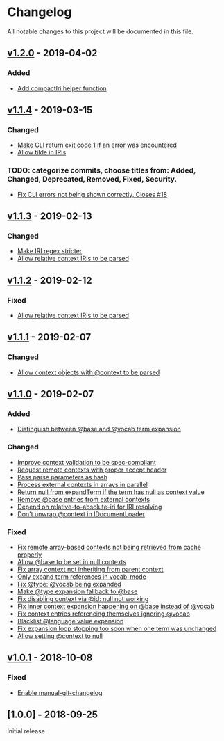 # Changelog
All notable changes to this project will be documented in this file.

<a name="v1.2.0"></a>
## [v1.2.0](https://github.com/rubensworks/jsonld-context-parser.js/compare/v1.1.4...v1.2.0) - 2019-04-02

### Added
* [Add compactIri helper function](https://github.com/rubensworks/jsonld-context-parser.js/commit/b350541e8052679ef72d62c3798d4a379c771b97)

<a name="v1.1.4"></a>
## [v1.1.4](https://github.com/rubensworks/jsonld-context-parser.js/compare/v1.1.3...v1.1.4) - 2019-03-15

### Changed
* [Make CLI return exit code 1 if an error was encountered](https://github.com/rubensworks/jsonld-context-parser.js/commit/75e4961cba271beb74cf2f77bfd43b4dd589a2b7)
* [Allow tilde in IRIs](https://github.com/rubensworks/jsonld-context-parser.js/commit/9637ebf26de7690f32aab4fc468c22cf5395e417)

### TODO: categorize commits, choose titles from: Added, Changed, Deprecated, Removed, Fixed, Security.
* [Fix CLI errors not being shown correctly, Closes #18](https://github.com/rubensworks/jsonld-context-parser.js/commit/f8dea3592adf710e50c5ac0df334db327cca7433)

<a name="v1.1.3"></a>
## [v1.1.3](https://github.com/rubensworks/jsonld-context-parser.js/compare/v1.1.1...v1.1.3) - 2019-02-13

### Changed
* [Make IRI regex stricter](https://github.com/rubensworks/jsonld-context-parser.js/commit/253986cab9488bcfabdeb53f43353a1170123335)
* [Allow relative context IRIs to be parsed](https://github.com/rubensworks/jsonld-context-parser.js/commit/5754b4b388f7b25f4832c3812d63ff3385ab42ad)

<a name="v1.1.2"></a>
## [v1.1.2](https://github.com/rubensworks/jsonld-context-parser.js/compare/v1.1.1...v1.1.2) - 2019-02-12

### Fixed
* [Allow relative context IRIs to be parsed](https://github.com/rubensworks/jsonld-context-parser.js/commit/5ec027de3d3e06f8c70ed0928f750b917becb975)

<a name="v1.1.1"></a>
## [v1.1.1](https://github.com/rubensworks/jsonld-context-parser.js/compare/v1.1.0...v1.1.1) - 2019-02-07

### Changed
* [Allow context objects with @context to be parsed](https://github.com/rubensworks/jsonld-context-parser.js/commit/02f70ab76d203899be02931df194cb2aefb32ed7)

<a name="v1.1.0"></a>
## [v1.1.0](https://github.com/rubensworks/jsonld-context-parser.js/compare/v1.0.1...v1.1.0) - 2019-02-07

### Added
* [Distinguish between @base and @vocab term expansion](https://github.com/rubensworks/jsonld-context-parser.js/commit/acec95004c0ba93ea547e9af5fd6723d7424abc5)

### Changed
* [Improve context validation to be spec-compliant](https://github.com/rubensworks/jsonld-context-parser.js/commit/c0a7716cb50b8d1933f10bcc7c904606b064b72e)
* [Request remote contexts with proper accept header](https://github.com/rubensworks/jsonld-context-parser.js/commit/2ea1863a428652b93e1545b8d733aca9748235a7)
* [Pass parse parameters as hash](https://github.com/rubensworks/jsonld-context-parser.js/commit/dc51cf146236f39de491bfe4aa4ba78fb190a282)
* [Process external contexts in arrays in parallel](https://github.com/rubensworks/jsonld-context-parser.js/commit/483050a55e438e81c91984102de7ef03e5a1a00a)
* [Return null from expandTerm if the term has null as context value](https://github.com/rubensworks/jsonld-context-parser.js/commit/eab3530f3ba37f67ad7dba8d24ebef4799ba0630)
* [Remove @base entries from external contexts](https://github.com/rubensworks/jsonld-context-parser.js/commit/b737cbee4ceb610c57d9f26b9bf9671b9b7bbdc9)
* [Depend on relative-to-absolute-iri for IRI resolving](https://github.com/rubensworks/jsonld-context-parser.js/commit/18cc011cdbbd3956d8319a01ce44c991cefc5e00)
* [Don't unwrap @context in IDocumentLoader](https://github.com/rubensworks/jsonld-context-parser.js/commit/4f501447beb72f24e1c390e5315850860061fcca)

### Fixed
* [Fix remote array-based contexts not being retrieved from cache properly](https://github.com/rubensworks/jsonld-context-parser.js/commit/52fdc39f808ed2ce6b5c5f18a6fe5b48035310a6)
* [Allow @base to be set in null contexts](https://github.com/rubensworks/jsonld-context-parser.js/commit/f64b08cba61b02d89e6b1d13d6d58b5ce90c086b)
* [Fix array context not inheriting from parent context](https://github.com/rubensworks/jsonld-context-parser.js/commit/fe387bbe19c66608bab6dd6f57eb057808e773c1)
* [Only expand term references in vocab-mode](https://github.com/rubensworks/jsonld-context-parser.js/commit/858aa60386d86d0a76d8f68876f87b4f5d732e54)
* [Fix @type: @vocab being expanded](https://github.com/rubensworks/jsonld-context-parser.js/commit/96e9a1eda4916d00a66743d0a04da5a087fe5790)
* [Make @type expansion fallback to @base](https://github.com/rubensworks/jsonld-context-parser.js/commit/05880ff9f85f986101a2bedae5f88479e19a7efe)
* [Fix disabling context via @id: null not working](https://github.com/rubensworks/jsonld-context-parser.js/commit/6b1a609d58d0fafec58885c75a6ba4b5efc6c456)
* [Fix inner context expansion happening on @base instead of @vocab](https://github.com/rubensworks/jsonld-context-parser.js/commit/ab526933cb006721d02b35a4a88c8224b4b60991)
* [Fix context entries referencing themselves ignoring @vocab](https://github.com/rubensworks/jsonld-context-parser.js/commit/1a8ac8a679b6053b4d2be9e159d7cb2be2de584c)
* [Blacklist @language value expansion](https://github.com/rubensworks/jsonld-context-parser.js/commit/885f44f1964b17266d1330e15162de0efd452b79)
* [Fix expansion loop stopping too soon when one term was unchanged](https://github.com/rubensworks/jsonld-context-parser.js/commit/65ac1b421037e632562c0117c77fb4bd5b091ab5)
* [Allow setting @context to null](https://github.com/rubensworks/jsonld-context-parser.js/commit/c4ea704be84841f127fa854932b7bfc505880add)

<a name="v1.0.1"></a>
## [v1.0.1](https://github.com/rubensworks/jsonld-context-parser.js/compare/v1.0.0...v1.0.1) - 2018-10-08

### Fixed
* [Enable manual-git-changelog](https://github.com/rubensworks/jsonld-context-parser.js/commit/53a48cf6fc8a3e0e5ce87efeaad4b018943648c4)

<a name="1.0.0"></a>
## [1.0.0] - 2018-09-25
Initial release
